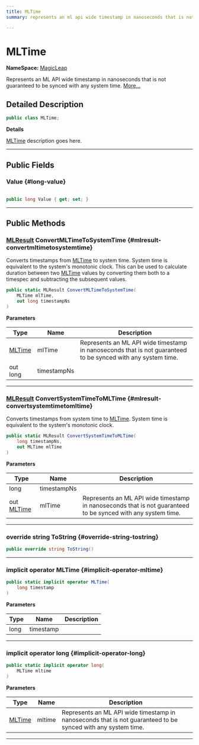 ```yaml
---
title: MLTime
summary: represents an ml api wide timestamp in nanoseconds that is not guaranteed to be synced with any system time. 

---
```


# MLTime



**NameSpace:** 
[MagicLeap](/versioned_docs/version-22-Mar-2023/unity-api/api/UnityEngine.XR.MagicLeap/UnityEngine.XR.MagicLeap.md) 


Represents an ML API wide timestamp in nanoseconds that is not guaranteed to be synced with any system time.   [More...](#detailed-description)  




## Detailed Description

```csharp
public class MLTime; 
```


**Details**

[MLTime](/versioned_docs/version-22-Mar-2023/unity-api/api/UnityEngine.XR.MagicLeap/MLTime/UnityEngine.XR.MagicLeap.MLTime.md) description goes here. 





-----------



## Public Fields

### Value {#long-value}

```csharp

public long Value { get; set; }

```






-----------

## Public Methods

### [MLResult](/versioned_docs/version-22-Mar-2023/unity-api/api/UnityEngine.XR.MagicLeap/UnityEngine.XR.MagicLeap.MLResult.md) ConvertMLTimeToSystemTime {#mlresult-convertmltimetosystemtime}

Converts timestamps from [MLTime](/versioned_docs/version-22-Mar-2023/unity-api/api/UnityEngine.XR.MagicLeap/MLTime/UnityEngine.XR.MagicLeap.MLTime.md) to system time. System time is equivalent to the system's monotonic clock. This can be used to calculate duration between two [MLTime](/versioned_docs/version-22-Mar-2023/unity-api/api/UnityEngine.XR.MagicLeap/MLTime/UnityEngine.XR.MagicLeap.MLTime.md) values by converting them both to a timespec and subtracting the subsequent values. 

```csharp
public static MLResult ConvertMLTimeToSystemTime(
    MLTime mlTime,
    out long timestampNs
)
```


**Parameters**

| Type | Name  | Description  | 
|--|--|--|
| [MLTime](/versioned_docs/version-22-Mar-2023/unity-api/api/UnityEngine.XR.MagicLeap/MLTime/UnityEngine.XR.MagicLeap.MLTime.md) |mlTime|Represents an ML API wide timestamp in nanoseconds that is not guaranteed to be synced with any system time. |
| out long |timestampNs||






-----------

### [MLResult](/versioned_docs/version-22-Mar-2023/unity-api/api/UnityEngine.XR.MagicLeap/UnityEngine.XR.MagicLeap.MLResult.md) ConvertSystemTimeToMLTime {#mlresult-convertsystemtimetomltime}

Converts timestamps from system time to [MLTime](/versioned_docs/version-22-Mar-2023/unity-api/api/UnityEngine.XR.MagicLeap/MLTime/UnityEngine.XR.MagicLeap.MLTime.md). System time is equivalent to the system's monotonic clock. 

```csharp
public static MLResult ConvertSystemTimeToMLTime(
    long timestampNs,
    out MLTime mlTime
)
```


**Parameters**

| Type | Name  | Description  | 
|--|--|--|
| long |timestampNs||
| out [MLTime](/versioned_docs/version-22-Mar-2023/unity-api/api/UnityEngine.XR.MagicLeap/MLTime/UnityEngine.XR.MagicLeap.MLTime.md) |mlTime|Represents an ML API wide timestamp in nanoseconds that is not guaranteed to be synced with any system time. |






-----------

### override string ToString {#override-string-tostring}

```csharp
public override string ToString()
```






-----------

### implicit operator MLTime {#implicit-operator-mltime}

```csharp
public static implicit operator MLTime(
    long timestamp
)
```


**Parameters**

| Type | Name  | Description  | 
|--|--|--|
| long |timestamp||






-----------

### implicit operator long {#implicit-operator-long}

```csharp
public static implicit operator long(
    MLTime mltime
)
```


**Parameters**

| Type | Name  | Description  | 
|--|--|--|
| [MLTime](/versioned_docs/version-22-Mar-2023/unity-api/api/UnityEngine.XR.MagicLeap/MLTime/UnityEngine.XR.MagicLeap.MLTime.md) |mltime|Represents an ML API wide timestamp in nanoseconds that is not guaranteed to be synced with any system time. |






-----------


